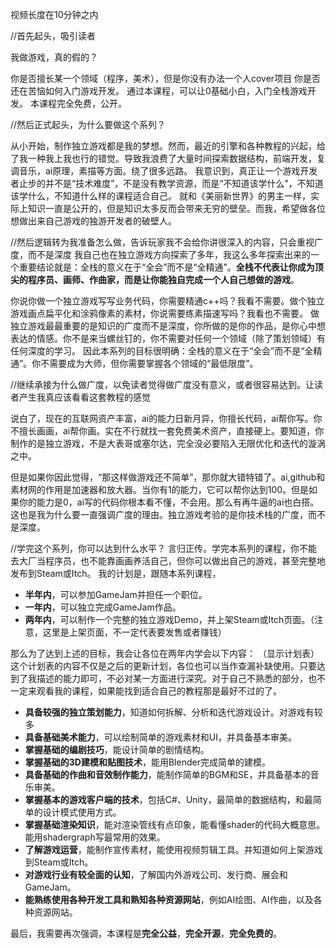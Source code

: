
视频长度在10分钟之内

//首先起头，吸引读者

我做游戏，真的假的？

你是否擅长某一个领域（程序，美术），但是你没有办法一个人cover项目
你是否还在苦恼如何入门游戏开发。
通过本课程，可以让0基础小白，入门全栈游戏开发。
本课程完全免费，公开。


//然后正式起头，为什么要做这个系列？

从小开始，制作独立游戏都是我的梦想。然而，最近的引擎和各种教程的兴起，给了我一种我上我也行的错觉。导致我浪费了大量时间探索数据结构，前端开发，复调音乐，ai原理，素描等方面。绕了很多远路。
我意识到，真正让一个游戏开发者止步的并不是“技术难度”，不是没有教学资源，而是“不知道该学什么”，不知道该学什么，不知道什么样的课程适合自己。
就和《美丽新世界》的男主一样，实际上知识一直是公开的，但是知识太多反而会带来无穷的壁垒。而我，希望做各位想做出来自己游戏的独游开发者的破壁人。



//然后逻辑转为我准备怎么做，告诉玩家我不会给你讲很深入的内容，只会重视广度，而不是深度
我自己也在独立游戏方向探索了多年，我这么多年探索出来的一个重要结论就是：全栈的意义在于“全会”而不是“全精通”。**全栈不代表让你成为顶尖的程序员、画师、作曲家，而是让你能独自完成一个人自己想做的游戏**。

你说你做一个独立游戏写写业务代码，你需要精通c++吗？我看不需要。做个独立游戏画点扁平化和涂鸦像素的素材，你说需要练素描速写吗？我看也不需要。
做独立游戏最最重要的是知识的广度而不是深度，你所做的是你的作品，是你心中想表达的情感。你不是来当螺丝钉的，你不需要对任何一个领域（除了策划领域）有任何深度的学习。
因此本系列的目标很明确：全栈的意义在于“全会”而不是“全精通”。你不需要成为大师，但你需要掌握各个领域的“最低限度”。


//继续承接为什么做广度，以免读者觉得做广度没有意义，或者很容易达到。让读者产生我真应该看看这套教程的感觉

说白了，现在的互联网资产丰富，ai的能力日新月异，你擅长代码，ai帮你写。你不擅长画画，ai帮你画。实在不行就找一套免费美术资产，直接硬上。要知道，你制作的是独立游戏，不是大表哥或塞尔达，完全没必要陷入无限优化和迭代的漩涡之中。

但是如果你因此觉得，“那这样做游戏还不简单”，那你就大错特错了。ai,github和素材网的作用是加速器和放大器。当你有1的能力，它可以帮你达到100。但是如果你的能力是0，ai写的代码你根本看不懂，不会用。那么有再牛逼的ai也白搭。
这也是我为什么要一直强调广度的理由。独立游戏考验的是你技术栈的广度，而不是深度。


//学完这个系列，你可以达到什么水平？
言归正传。学完本系列的课程，你不能去大厂当程序员，也不能靠画画养活自己，但你可以做出自己的游戏，甚至完整地发布到Steam或Itch。
我的计划是，跟随本系列课程，
- **半年内**，可以参加GameJam并担任一个职位。
- **一年内**，可以独立完成GameJam作品。
- **两年内**，可以制作一个完整的独立游戏Demo，并上架Steam或Itch页面。（注意，这里是上架页面，不一定代表要发售或者赚钱）



那么为了达到上述的目标，我会让各位在两年内学会以下内容：
（显示计划表）
这个计划表的内容不仅是之后的更新计划，各位也可以当作查漏补缺使用。只要达到了我描述的能力即可，不必对某一方面进行深究。对于自己不熟悉的部分，也不一定来观看我的课程，如果能找到适合自己的教程那是最好不过的了。


- **具备较强的独立策划能力**，知道如何拆解、分析和迭代游戏设计。对游戏有较多
- **具备基础美术能力**，可以绘制简单的游戏素材和UI，并具备基本审美。
- **掌握基础的编剧技巧**，能设计简单的剧情结构。
- **掌握基础的3D建模和贴图技术**，能用Blender完成简单的建模。
- **具备基础的作曲和音效制作能力**，能制作简单的BGM和SE，并具备基本的音乐审美。
- **掌握基本的游戏客户端的技术**，包括C#、Unity，最简单的数据结构，和最简单的设计模式使用方式。
- **掌握基础渲染知识**，能对渲染管线有点印象，能看懂shader的代码大概意思。能用shadergraph写最常用的效果。
- **了解游戏运营**，能制作宣传素材，能使用视频剪辑工具。并知道如何上架游戏到Steam或Itch。
- **对游戏行业有较全面的认知**，了解国内外游戏公司、发行商、展会和GameJam。
- **能熟练使用各种开发工具和熟知各种资源网站**，例如AI绘图、AI作曲，以及各种资源网站。



最后，我需要再次强调，本课程是**完全公益**，**完全开源**，**完全免费的**。




